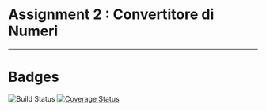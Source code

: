 # Assignment 2 : Convertitore di Numeri

---
# Badges
![Build Status](https://github.com/Suerto/Assignment2/actions/workflows/build.yml/badge.svg)
[![Coverage Status](https://coveralls.io/repos/github/Suerto/Assignment2/badge.svg?branch=develop)](https://coveralls.io/github/Suerto/Assignment2?branch=develop)

